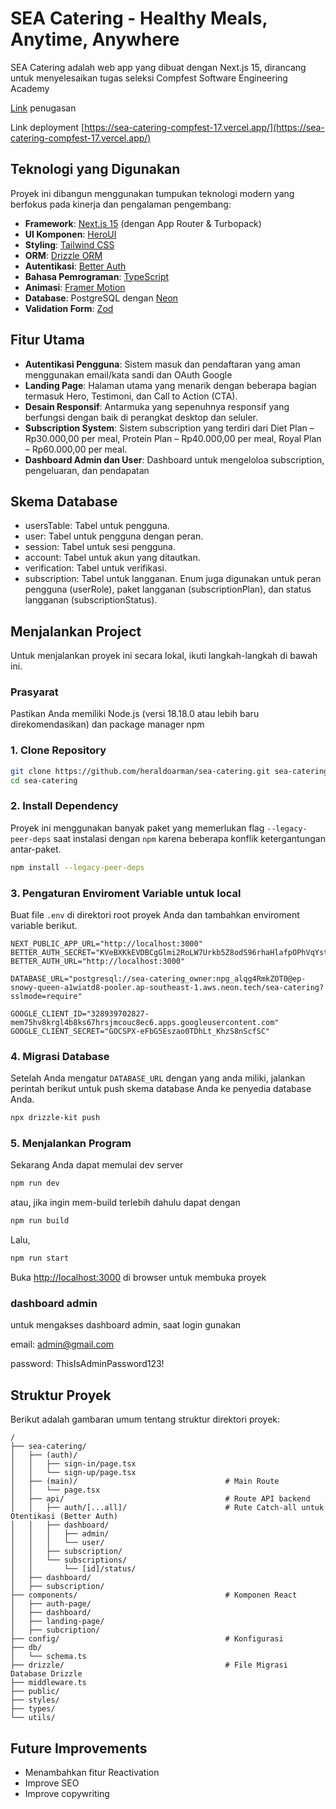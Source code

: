# SEA Catering - Healthy Meals, Anytime, Anywhere

SEA Catering adalah web app yang dibuat dengan Next.js 15, dirancang untuk menyelesaikan tugas seleksi Compfest Software Engineering Academy

[Link](https://docs.google.com/document/d/1-YbUTsv-493hiLTDzMspvi-l4SN1d-gAW3hPDm2JwOc/edit?tab=t.lum0njsgxnby) penugasan

Link deployment [https://sea-catering-compfest-17.vercel.app/](https://sea-catering-compfest-17.vercel.app/)


## Teknologi yang Digunakan

Proyek ini dibangun menggunakan tumpukan teknologi modern yang berfokus pada kinerja dan pengalaman pengembang:
  * **Framework**: [Next.js 15](https://nextjs.org/docs/getting-started) (dengan App Router & Turbopack)
  * **UI Komponen**: [HeroUI](https://heroui.com/)
  * **Styling**: [Tailwind CSS](https://tailwindcss.com/) 
  * **ORM**: [Drizzle ORM](https://orm.drizzle.team/) 
  * **Autentikasi**: [Better Auth](https://www.google.com/search?q=https://better-auth.dev/)
  * **Bahasa Pemrograman**: [TypeScript](https://www.typescriptlang.org/)
  * **Animasi**: [Framer Motion](https://www.framer.com/motion/) 
  * **Database**: PostgreSQL dengan [Neon](https://neon.com/)
  * **Validation Form**: [Zod](https://zod.dev/)

## Fitur Utama
  * **Autentikasi Pengguna**: Sistem masuk dan pendaftaran yang aman menggunakan email/kata sandi dan OAuth Google
  * **Landing Page**: Halaman utama yang menarik dengan beberapa bagian termasuk Hero, Testimoni, dan Call to Action (CTA).
  * **Desain Responsif**: Antarmuka yang sepenuhnya responsif yang berfungsi dengan baik di perangkat desktop dan seluler.
  * **Subscription System**: Sistem subscription yang terdiri dari Diet Plan – Rp30.000,00 per meal, Protein Plan – Rp40.000,00 per meal, Royal Plan – Rp60.000,00 per meal.
  * **Dashboard Admin dan User**: Dashboard untuk mengeloloa subscription, pengeluaran, dan pendapatan

## Skema Database
- usersTable: Tabel untuk pengguna.
- user: Tabel untuk pengguna dengan peran.
- session: Tabel untuk sesi pengguna.
- account: Tabel untuk akun yang ditautkan.
- verification: Tabel untuk verifikasi.
- subscription: Tabel untuk langganan.
Enum juga digunakan untuk peran pengguna (userRole), paket langganan (subscriptionPlan), dan status langganan (subscriptionStatus).


## Menjalankan Project

Untuk menjalankan proyek ini secara lokal, ikuti langkah-langkah di bawah ini.

### Prasyarat

Pastikan Anda memiliki Node.js (versi 18.18.0 atau lebih baru direkomendasikan) dan package manager npm

### 1\. Clone Repository

```bash
git clone https://github.com/heraldoarman/sea-catering.git sea-catering
cd sea-catering
```

### 2\. Install Dependency

Proyek ini menggunakan banyak paket yang memerlukan flag `--legacy-peer-deps` saat instalasi dengan `npm` karena beberapa konflik ketergantungan antar-paket.

```bash
npm install --legacy-peer-deps
```

### 3\. Pengaturan Enviroment Variable untuk local

Buat file `.env` di direktori root proyek Anda dan tambahkan enviroment variable berikut.

```env
NEXT_PUBLIC_APP_URL="http://localhost:3000"
BETTER_AUTH_SECRET="KVeBXKkEVDBCgGlmi2RoLW7Urkb5Z8odS96rhaHlafpOPhVqYstroMsoRkDDxJFDruWgFugytfEmuOWQlvvhX11yQMZXceqflvrm"
BETTER_AUTH_URL="http://localhost:3000"

DATABASE_URL="postgresql://sea-catering_owner:npg_alqg4RmkZOT0@ep-snowy-queen-a1wiatd8-pooler.ap-southeast-1.aws.neon.tech/sea-catering?sslmode=require"

GOOGLE_CLIENT_ID="328939702827-mem75hv8krgl4b8ks67hrsjmcouc8ec6.apps.googleusercontent.com"
GOOGLE_CLIENT_SECRET="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"
```

### 4\. Migrasi Database

Setelah Anda mengatur `DATABASE_URL` dengan yang anda miliki, jalankan perintah berikut untuk push skema database Anda ke penyedia database Anda.

```bash
npx drizzle-kit push
```

### 5\. Menjalankan Program

Sekarang Anda dapat memulai dev server

```bash
npm run dev
```

atau, jika ingin mem-build terlebih dahulu dapat dengan

```bash
npm run build
```
Lalu,
```bash
npm run start
```

Buka [http://localhost:3000](http://localhost:3000) di browser untuk membuka proyek

### dashboard admin
untuk mengakses dashboard admin, saat login gunakan

email: admin@gmail.com

password: ThisIsAdminPassword123!

## Struktur Proyek

Berikut adalah gambaran umum tentang struktur direktori proyek:

```
/
├── sea-catering/                                        
│   ├── (auth)/                                 
│   │   ├── sign-in/page.tsx
│   │   └── sign-up/page.tsx
│   ├── (main)/                                 # Main Route
│   │   └── page.tsx
│   ├── api/                                    # Route API backend
│   │   ├── auth/[...all]/                      # Rute Catch-all untuk Otentikasi (Better Auth)
│   │   ├── dashboard/
│   │   │   ├── admin/
│   │   │   └── user/
│   │   ├── subscription/
│   │   └── subscriptions/
│   │       └── [id]/status/
│   ├── dashboard/
│   ├── subscription/
├── components/                                 # Komponen React
│   ├── auth-page/                      
│   ├── dashboard/                 
│   ├── landing-page/                       
│   ├── subcription/                       
├── config/                                     # Konfigurasi
├── db/
│   └── schema.ts
├── drizzle/                                    # File Migrasi Database Drizzle
├── middleware.ts                              
├── public/                                   
├── styles/                               
├── types/                              
└── utils/                                 

```

## Future Improvements
- Menambahkan fitur Reactivation
- Improve SEO
- Improve copywriting

